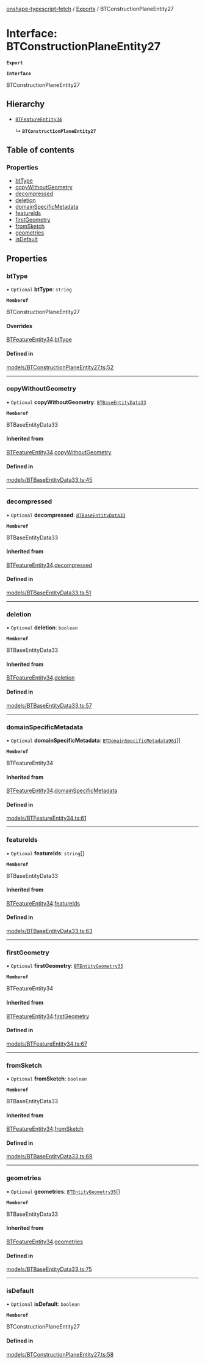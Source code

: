 [onshape-typescript-fetch](../README.md) / [Exports](../modules.md) / BTConstructionPlaneEntity27

# Interface: BTConstructionPlaneEntity27

**`Export`**

**`Interface`**

BTConstructionPlaneEntity27

## Hierarchy

- [`BTFeatureEntity34`](BTFeatureEntity34.md)

  ↳ **`BTConstructionPlaneEntity27`**

## Table of contents

### Properties

- [btType](BTConstructionPlaneEntity27.md#bttype)
- [copyWithoutGeometry](BTConstructionPlaneEntity27.md#copywithoutgeometry)
- [decompressed](BTConstructionPlaneEntity27.md#decompressed)
- [deletion](BTConstructionPlaneEntity27.md#deletion)
- [domainSpecificMetadata](BTConstructionPlaneEntity27.md#domainspecificmetadata)
- [featureIds](BTConstructionPlaneEntity27.md#featureids)
- [firstGeometry](BTConstructionPlaneEntity27.md#firstgeometry)
- [fromSketch](BTConstructionPlaneEntity27.md#fromsketch)
- [geometries](BTConstructionPlaneEntity27.md#geometries)
- [isDefault](BTConstructionPlaneEntity27.md#isdefault)

## Properties

### btType

• `Optional` **btType**: `string`

**`Memberof`**

BTConstructionPlaneEntity27

#### Overrides

[BTFeatureEntity34](BTFeatureEntity34.md).[btType](BTFeatureEntity34.md#bttype)

#### Defined in

[models/BTConstructionPlaneEntity27.ts:52](https://github.com/toebes/onshape-typescript-fetch/blob/3e11ae1/models/BTConstructionPlaneEntity27.ts#L52)

___

### copyWithoutGeometry

• `Optional` **copyWithoutGeometry**: [`BTBaseEntityData33`](BTBaseEntityData33.md)

**`Memberof`**

BTBaseEntityData33

#### Inherited from

[BTFeatureEntity34](BTFeatureEntity34.md).[copyWithoutGeometry](BTFeatureEntity34.md#copywithoutgeometry)

#### Defined in

[models/BTBaseEntityData33.ts:45](https://github.com/toebes/onshape-typescript-fetch/blob/3e11ae1/models/BTBaseEntityData33.ts#L45)

___

### decompressed

• `Optional` **decompressed**: [`BTBaseEntityData33`](BTBaseEntityData33.md)

**`Memberof`**

BTBaseEntityData33

#### Inherited from

[BTFeatureEntity34](BTFeatureEntity34.md).[decompressed](BTFeatureEntity34.md#decompressed)

#### Defined in

[models/BTBaseEntityData33.ts:51](https://github.com/toebes/onshape-typescript-fetch/blob/3e11ae1/models/BTBaseEntityData33.ts#L51)

___

### deletion

• `Optional` **deletion**: `boolean`

**`Memberof`**

BTBaseEntityData33

#### Inherited from

[BTFeatureEntity34](BTFeatureEntity34.md).[deletion](BTFeatureEntity34.md#deletion)

#### Defined in

[models/BTBaseEntityData33.ts:57](https://github.com/toebes/onshape-typescript-fetch/blob/3e11ae1/models/BTBaseEntityData33.ts#L57)

___

### domainSpecificMetadata

• `Optional` **domainSpecificMetadata**: [`BTDomainSpecificMetadata961`](BTDomainSpecificMetadata961.md)[]

**`Memberof`**

BTFeatureEntity34

#### Inherited from

[BTFeatureEntity34](BTFeatureEntity34.md).[domainSpecificMetadata](BTFeatureEntity34.md#domainspecificmetadata)

#### Defined in

[models/BTFeatureEntity34.ts:61](https://github.com/toebes/onshape-typescript-fetch/blob/3e11ae1/models/BTFeatureEntity34.ts#L61)

___

### featureIds

• `Optional` **featureIds**: `string`[]

**`Memberof`**

BTBaseEntityData33

#### Inherited from

[BTFeatureEntity34](BTFeatureEntity34.md).[featureIds](BTFeatureEntity34.md#featureids)

#### Defined in

[models/BTBaseEntityData33.ts:63](https://github.com/toebes/onshape-typescript-fetch/blob/3e11ae1/models/BTBaseEntityData33.ts#L63)

___

### firstGeometry

• `Optional` **firstGeometry**: [`BTEntityGeometry35`](BTEntityGeometry35.md)

**`Memberof`**

BTFeatureEntity34

#### Inherited from

[BTFeatureEntity34](BTFeatureEntity34.md).[firstGeometry](BTFeatureEntity34.md#firstgeometry)

#### Defined in

[models/BTFeatureEntity34.ts:67](https://github.com/toebes/onshape-typescript-fetch/blob/3e11ae1/models/BTFeatureEntity34.ts#L67)

___

### fromSketch

• `Optional` **fromSketch**: `boolean`

**`Memberof`**

BTBaseEntityData33

#### Inherited from

[BTFeatureEntity34](BTFeatureEntity34.md).[fromSketch](BTFeatureEntity34.md#fromsketch)

#### Defined in

[models/BTBaseEntityData33.ts:69](https://github.com/toebes/onshape-typescript-fetch/blob/3e11ae1/models/BTBaseEntityData33.ts#L69)

___

### geometries

• `Optional` **geometries**: [`BTEntityGeometry35`](BTEntityGeometry35.md)[]

**`Memberof`**

BTBaseEntityData33

#### Inherited from

[BTFeatureEntity34](BTFeatureEntity34.md).[geometries](BTFeatureEntity34.md#geometries)

#### Defined in

[models/BTBaseEntityData33.ts:75](https://github.com/toebes/onshape-typescript-fetch/blob/3e11ae1/models/BTBaseEntityData33.ts#L75)

___

### isDefault

• `Optional` **isDefault**: `boolean`

**`Memberof`**

BTConstructionPlaneEntity27

#### Defined in

[models/BTConstructionPlaneEntity27.ts:58](https://github.com/toebes/onshape-typescript-fetch/blob/3e11ae1/models/BTConstructionPlaneEntity27.ts#L58)
